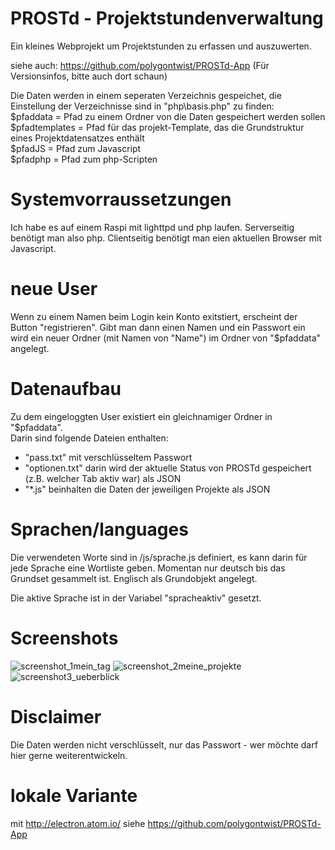 # PROSTd - Projektstundenverwaltung

Ein kleines Webprojekt um Projektstunden zu erfassen und auszuwerten.

siehe auch: https://github.com/polygontwist/PROSTd-App (Für Versionsinfos, bitte auch dort schaun)

Die Daten werden in einem seperaten Verzeichnis gespeichet, die Einstellung der Verzeichnisse sind in "php\basis.php" zu finden:<br>
$pfaddata = Pfad zu einem Ordner von die Daten gespeichert werden sollen<br>
$pfadtemplates = Pfad für das projekt-Template, das die Grundstruktur eines Projektdatensatzes enthält<br>
$pfadJS = Pfad zum Javascript<br>
$pfadphp = Pfad zum php-Scripten<br>

# Systemvorraussetzungen
Ich habe es auf einem Raspi mit lighttpd und php laufen. Serverseitig benötigt man also php. Clientseitig benötigt man eien aktuellen Browser mit Javascript.

# neue User
Wenn zu einem Namen beim Login kein Konto exitstiert, erscheint der Button "registrieren". Gibt man dann einen Namen und ein Passwort ein wird ein neuer Ordner (mit Namen von "Name") im Ordner von "$pfaddata" angelegt.

# Datenaufbau
Zu dem eingeloggten User existiert ein gleichnamiger Ordner in "$pfaddata".<br> 
Darin sind folgende Dateien enthalten:<br>
* "pass.txt" mit verschlüsseltem Passwort
* "optionen.txt" darin wird der aktuelle Status von PROSTd gespeichert (z.B. welcher Tab aktiv war) als JSON
* "*.js" beinhalten die Daten der jeweiligen Projekte als JSON

# Sprachen/languages
Die verwendeten Worte sind in /js/sprache.js definiert, es kann darin für jede Sprache eine Wortliste geben. 
Momentan nur deutsch bis das Grundset gesammelt ist. Englisch als Grundobjekt angelegt.

Die aktive Sprache ist in der Variabel "spracheaktiv" gesetzt.

# Screenshots
![screenshot_1mein_tag](https://cloud.githubusercontent.com/assets/3751286/21572196/da46abbe-ced6-11e6-938a-0446452d6b5f.png)
![screenshot_2meine_projekte](https://cloud.githubusercontent.com/assets/3751286/21572216/ff415afe-ced6-11e6-9ab6-fdfe349b1371.png)
![screenshot3_ueberblick](https://cloud.githubusercontent.com/assets/3751286/21572528/29fd8418-ceda-11e6-93fd-e5c6842db5e7.png)

# Disclaimer 
Die Daten werden nicht verschlüsselt, nur das Passwort - wer möchte darf hier gerne weiterentwickeln.

# lokale Variante 
mit http://electron.atom.io/ siehe https://github.com/polygontwist/PROSTd-App
